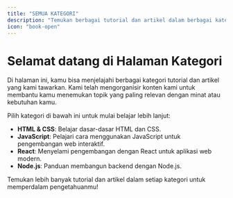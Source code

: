 ```yaml
---
title: "SEMUA KATEGORI"
description: "Temukan berbagai tutorial dan artikel dalam berbagai kategori pengembangan web."
icon: "book-open"
---
```


# Selamat datang di Halaman Kategori

Di halaman ini, kamu bisa menjelajahi berbagai kategori tutorial dan artikel yang kami tawarkan. Kami telah mengorganisir konten kami untuk membantu kamu menemukan topik yang paling relevan dengan minat atau kebutuhan kamu.

Pilih kategori di bawah ini untuk mulai belajar lebih lanjut:

- **HTML & CSS**: Belajar dasar-dasar HTML dan CSS.
- **JavaScript**: Pelajari cara menggunakan JavaScript untuk pengembangan web interaktif.
- **React**: Menyelami pengembangan dengan React untuk aplikasi web modern.
- **Node.js**: Panduan membangun backend dengan Node.js.

Temukan lebih banyak tutorial dan artikel dalam setiap kategori untuk memperdalam pengetahuanmu!
